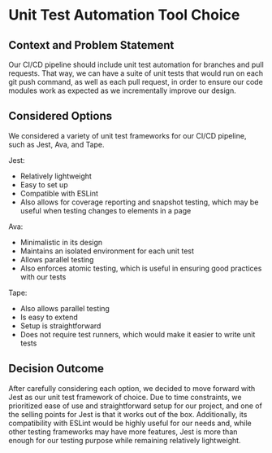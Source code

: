 # Unit Test Automation Tool Choice

## Context and Problem Statement

Our CI/CD pipeline should include unit test automation for branches and pull requests. That way, we can have a suite of unit tests that would run on each git push command, as well as each pull request, in order to ensure our code modules work as expected as we incrementally improve our design.

## Considered Options

We considered a variety of unit test frameworks for our CI/CD pipeline, such as Jest, Ava, and Tape. 

Jest:
- Relatively lightweight
- Easy to set up
- Compatible with ESLint
- Also allows for coverage reporting and snapshot testing, which may be useful when testing changes to elements in a page

Ava:
- Minimalistic in its design
- Maintains an isolated environment for each unit test
- Allows parallel testing
- Also enforces atomic testing, which is useful in ensuring good practices with our tests

Tape: 
- Also allows parallel testing
- Is easy to extend
- Setup is straightforward
- Does not require test runners, which would make it easier to write unit tests

## Decision Outcome

After carefully considering each option, we decided to move forward with Jest as our unit test framework of choice. Due to time constraints, we prioritized ease of use and straightforward setup for our project, and one of the selling points for Jest is that it works out of the box. Additionally, its compatibility with ESLint would be highly useful for our needs and, while other testing frameworks may have more features, Jest is more than enough for our testing purpose while remaining relatively lightweight.
